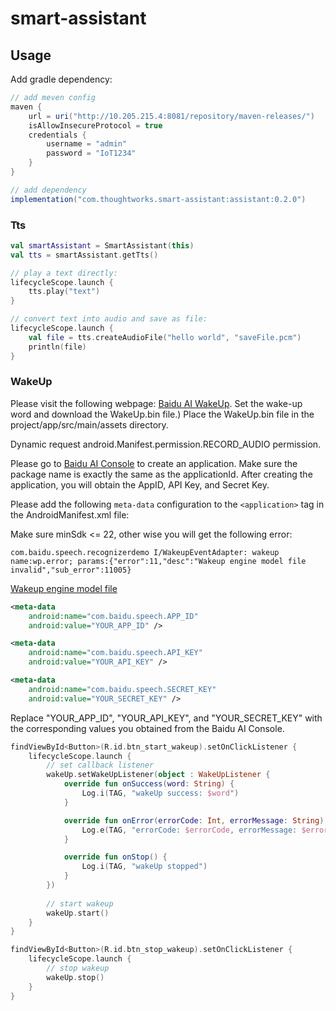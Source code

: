 # smart-assistant

## Usage

Add gradle dependency:

```gradle
// add meven config
maven {
    url = uri("http://10.205.215.4:8081/repository/maven-releases/")
    isAllowInsecureProtocol = true
    credentials {
        username = "admin"
        password = "IoT1234"
    }
}

// add dependency
implementation("com.thoughtworks.smart-assistant:assistant:0.2.0")
```

### Tts

```kotlin
val smartAssistant = SmartAssistant(this)
val tts = smartAssistant.getTts()

// play a text directly:
lifecycleScope.launch {
    tts.play("text")
}

// convert text into audio and save as file:
lifecycleScope.launch {
    val file = tts.createAudioFile("hello world", "saveFile.pcm")
    println(file)
}
```

### WakeUp

Please visit the following webpage: [Baidu AI WakeUp](https://ai.baidu.com/tech/speech/wake). Set the wake-up word and download the WakeUp.bin file.)
Place the WakeUp.bin file in the project/app/src/main/assets directory.

Dynamic request android.Manifest.permission.RECORD_AUDIO permission.

Please go to [Baidu AI Console](https://console.bce.baidu.com/ai/?_=1684837854400#/ai/speech/app/list) to create an application. Make sure the package name is exactly the same as the applicationId. After creating the application, you will obtain the AppID, API Key, and Secret Key.

Please add the following `meta-data` configuration to the `<application>` tag in the AndroidManifest.xml file:

Make sure minSdk <= 22, other wise you will get the following error:

```
com.baidu.speech.recognizerdemo I/WakeupEventAdapter: wakeup name:wp.error; params:{"error":11,"desc":"Wakeup engine model file invalid","sub_error":11005}
```
[Wakeup engine model file](https://ai.baidu.com/forum/topic/show/497055)

```xml
<meta-data
    android:name="com.baidu.speech.APP_ID"
    android:value="YOUR_APP_ID" />

<meta-data
    android:name="com.baidu.speech.API_KEY"
    android:value="YOUR_API_KEY" />

<meta-data
    android:name="com.baidu.speech.SECRET_KEY"
    android:value="YOUR_SECRET_KEY" />
```

Replace "YOUR_APP_ID", "YOUR_API_KEY", and "YOUR_SECRET_KEY" with the corresponding values you obtained from the Baidu AI Console.

```kotlin
findViewById<Button>(R.id.btn_start_wakeup).setOnClickListener {
    lifecycleScope.launch {
        // set callback listener
        wakeUp.setWakeUpListener(object : WakeUpListener {
            override fun onSuccess(word: String) {
                Log.i(TAG, "wakeUp success: $word")
            }

            override fun onError(errorCode: Int, errorMessage: String) {
                Log.e(TAG, "errorCode: $errorCode, errorMessage: $errorMessage")
            }

            override fun onStop() {
                Log.i(TAG, "wakeUp stopped")
            }
        })
        
        // start wakeup
        wakeUp.start()
    }
}

findViewById<Button>(R.id.btn_stop_wakeup).setOnClickListener {
    lifecycleScope.launch {
        // stop wakeup
        wakeUp.stop()
    }
}
```

